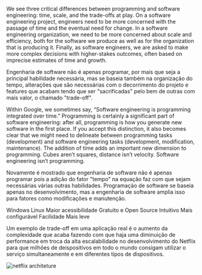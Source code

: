We see three critical differences between programming and software engineering: time, scale, and the trade-offs at play. On a software engineering project,
engineers need to be more concerned with the passage of time and the eventual need for change. In a software engineering organization, we need to be more concerned
about scale and efficiency, both for the software we produce as well as for the organization that is producing it. Finally, as software engineers, we are asked to
make more complex decisions with higher-stakes outcomes, often based on imprecise estimates of time and growth.

Engenharia de software não é apenas programar, por mais que seja a principal habilidade necessária, mas se baseia também na organização do tempo, alterações que são necessárias
com o decorrimento do projeto e features que acabam tendo que ser "sacrificadas" pelo bem de outras com mais valor, o chamado "trade-off".

Within Google, we sometimes say, “Software engineering is programming integrated over time.” Programming is certainly a significant part of software engineering: after all,
programming is how you generate new software in the first place. If you accept this distinction, it also becomes clear that we might need to delineate between programming tasks
(development) and software engineering tasks (development, modification, maintenance). The addition of time adds an important new dimension to programming. Cubes aren’t squares,
distance isn’t velocity. Software engineering isn’t programming.

Novamente é mostrado que engenharia de software não é apenas programar pois a adição do fator "tempo" na equação faz com que sejam necessárias várias outras habilidades.
Programação de software se baseia apenas no desenvolvimento, mas a engenharia de software amplia isso para fatores como modificações e manutenção.

Windows                Linux
Maior acessibilidade   Gratuito e Open Source
Intuitivo              Mais configurável
Facilidade             Mais leve

Um exemplo de trade-off em uma aplicação real é o aumento da complexidade que acaba fazendo com que haja uma diminuição de performance em troca da alta escalabilidade 
no desenvolvimento do Netflix para que milhões de deispositivos em todo o mundo consigam utilizar o serviço simultaneamente e em diferentes tipos de dispositivos.


![netflix architeture](https://pbs.twimg.com/card_img/1823012764190699520/YAVmPqH2?format=jpg&name=small) 
